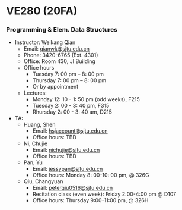 # VE280 (20FA)
### Programming &amp; Elem. Data Structures

+ Instructor: Weikang Qian
  + Email: qianwk@sjtu.edu.cn
  + Phone: 3420-6765 (Ext. 4301)
  + Office: Room 430, JI Building
  + Office hours
    * Tuesday 7: 00 pm – 8: 00 pm
    * Thursday 7: 00 pm – 8: 00 pm
    * Or by appointment
  + Lectures:
    + Monday 12: 10 - 1: 50 pm (odd weeks), F215
    + Tuesday 2: 00 - 3: 40 pm, F315
    + Rhursday 2: 00 - 3: 40 am, D215
+ TA: 
  + Huang, Shen
    + Email: hsjaccount@sjtu.edu.cn
    + Office hours: TBD
  + Ni, Chujie
    * Email: nichujie@sjtu.edu.cn
    + Office hours: TBD
  + Pan, Yu
    * Email: jessypan@sjtu.edu.cn
    * Office hours: Monday 8: 00-10: 00 pm, @ 326G
  + Qiu, Changyuan
    * Email: peterqiu0516@sjtu.edu.cn 
    * Recitation class (even week): Friday 2:00-4:00 pm @ D107
    * Office hours: Thursday 9:00-11:00 pm, @ 326H
